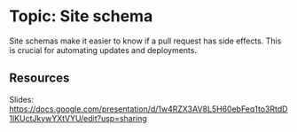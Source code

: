 # Topic: Site schema

Site schemas make it easier to know if a pull request has side effects. This is crucial for automating updates and deployments.

## Resources

Slides: https://docs.google.com/presentation/d/1w4RZX3AV8L5H60ebFeq1to3RtdD1lKUctJkywYXtVYU/edit?usp=sharing

